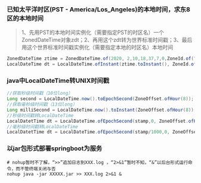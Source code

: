 ### 已知太平洋时区(PST - America/Los_Angeles)的本地时间，求东8区的本地时间
>1、先用PST的本地时间实例化（需要指定PST的时区名）一个ZonedDateTime对象zdt；2、再用这个zdt转为世界标准时间戳；3、最后用这个世界标准时间戳实例化（需要指定本地的时区名）本地时间
```java
ZonedDateTime ztime = ZonedDateTime.of(2020, 2,10,18,37,7,0,ZoneId.of("America/Los_Angeles"));
LocalDateTime dt = LocalDateTime.ofInstant(ztime.toInstant(), ZoneId.of("Asia/Shanghai"))；
```
### java中LocalDateTime转UNIX时间戳
```java
//获取秒级时间戳（10位long）
Long second = LocalDateTime.now().toEpochSecond(ZoneOffset.ofHour(8));
//获取毫秒级时间戳（13位long）
Long milliSecond = LocalDateTime.now().toInstant(ZoneOffset.ofHour(8)).toEpochMilli();
//秒级时间戳转LocalDateTime
LocalDatetTime dt = LocalDateTime.ofEpochSecond(stamp,0, ZoneOffset.ofHours(8));
//毫秒级时间戳转LocalDateTime
LocalDatetTime dt = LocalDateTime.ofEpochSecond(stamp/1000,0, ZoneOffset.ofHours(8));
```
### 以jar包形式部署springboot为服务
```shell
# nohup暂时不了解，“>>”追加日志到XXX.log ，“2>&1”暂时不知，“&”以后台形式运行命令，而不管终端关闭与否
nohup java -jar XXXXX.jar >> XXX.log 2>&1 &
```
